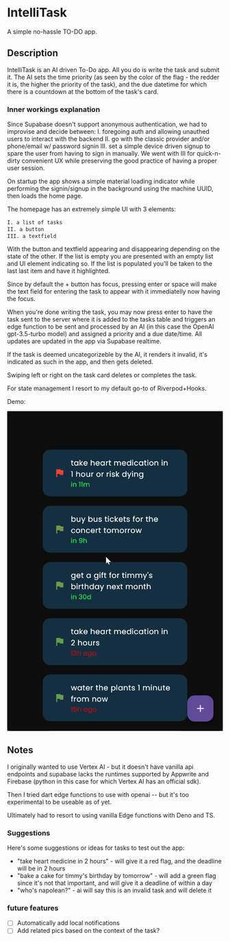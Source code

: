 # IntelliTask

A simple no-hassle TO-DO app.

## Description

IntelliTask is an AI driven To-Do app. All you do is write the task and submit it. The AI sets the time priority (as seen by the color of the flag - the redder it is, the higher the priority of the task), and the due datetime for which there is a countdown at the bottom of the task's card.

### Inner workings explanation
Since Supabase doesn't support anonymous authentication, we had to improvise and decide between:
    I. foregoing auth and allowing unauthed users to interact with the backend
   II. go with the classic provider and/or phone/email w/ password signin
   III. set a simple device driven signup to spare the user from having to sign in manually.
We went with III for quick-n-dirty convenient UX while preserving the good practice of having a proper user session.

On startup the app shows a simple material loading indicator while performing the signin/signup in the background using the machine UUID, then loads the home page.

The homepage has an extremely simple UI with 3 elements:

    I. a list of tasks
    II. a button
    III. a textfield
    
With the button and textfield appearing and disappearing depending on the state of the other. If the list is empty you are presented with an empty list and UI element indicating so. If the list is populated you'll be taken to the last last item and have it highlighted. 

Since by default the + button has focus, pressing enter or space will make the text field for entering the task to appear with it immediatelly now having the focus.

When you're done writing the task, you may now press enter to have the task sent to the server where it is added to the tasks table and triggers an edge function to be sent and processed by an AI (in this case the OpenAI gpt-3.5-turbo model) and assigned a priority and a due date/time. All updates are updated in the app via Supabase realtime.

If the task is deemed uncategorizeble by the AI, it renders it invalid, it's indicated as such in the app, and then gets deleted.

Swiping left or right on the task card deletes or completes the task.

For state management I resort to my default go-to of Riverpod+Hooks.

Demo:

![demo](.github/intellitask_demo.gif)

## Notes

I originally wanted to use Vertex AI - but it doesn't have vanilla api endpoints and supabase lacks the runtimes supported by Appwrite and Firebase (python in this case for which Vertex AI has an official sdk).

Then I tried dart edge functions to use with openai -- but it's too experimental to be useable as of yet.

Ultimately had to resort to using vanilla Edge functions with Deno and TS.

### Suggestions

Here's some suggestions or ideas for tasks to test out the app:
* "take heart medicine in 2 hours" - will give it a red flag, and the deadline will be in 2 hours
* "bake a cake for timmy's birthday by tomorrow" - will add a green flag since it's not that important, and will give it a deadline of within a day
* "who's napolean?" - ai will say this is an invalid task and will delete it

### future features
- [ ] Automatically add local notifications
- [ ] Add related pics based on the context of the task?